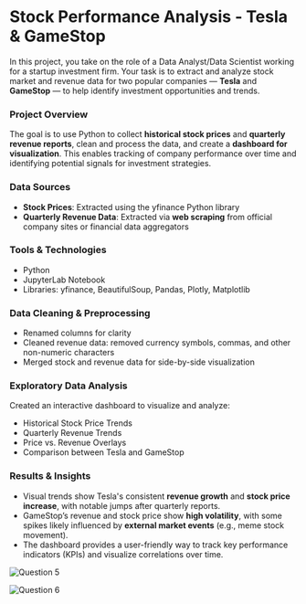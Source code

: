 # Stock Performance Analysis - Tesla & GameStop

In this project, you take on the role of a Data Analyst/Data Scientist working for a startup investment firm. Your task is to extract and analyze stock market and revenue data for two popular companies — **Tesla** and **GameStop** — to help identify investment opportunities and trends.

### Project Overview
The goal is to use Python to collect **historical stock prices** and **quarterly revenue reports**, clean and process the data, and create a **dashboard for visualization**. This enables tracking of company performance over time and identifying potential signals for investment strategies.

### Data Sources
- **Stock Prices**: Extracted using the yfinance Python library
- **Quarterly Revenue Data**: Extracted via **web scraping** from official company sites or financial data aggregators

### Tools & Technologies
- Python
- JupyterLab Notebook
- Libraries: yfinance, BeautifulSoup, Pandas, Plotly, Matplotlib

### Data Cleaning & Preprocessing
- Renamed columns for clarity
- Cleaned revenue data: removed currency symbols, commas, and other non-numeric characters
- Merged stock and revenue data for side-by-side visualization

### Exploratory Data Analysis
Created an interactive dashboard to visualize and analyze:
- Historical Stock Price Trends
- Quarterly Revenue Trends
- Price vs. Revenue Overlays
- Comparison between Tesla and GameStop

### Results & Insights
- Visual trends show Tesla's consistent **revenue growth** and **stock price increase**, with notable jumps after quarterly reports.
- GameStop’s revenue and stock price show **high volatility**, with some spikes likely influenced by **external market events** (e.g., meme stock movement).
- The dashboard provides a user-friendly way to track key performance indicators (KPIs) and visualize correlations over time.

![Question 5](https://github.com/user-attachments/assets/ec833b69-343f-4ae3-b770-45fcb5606567)

![Question 6](https://github.com/user-attachments/assets/de41e583-0d0b-467c-a6a8-4571a7eebf79)
